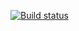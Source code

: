 [![Build status](https://ci.appveyor.com/api/projects/status/97rvacubpr6x14qp?svg=true)](https://ci.appveyor.com/project/DaryaLukyan0va/home-2-1)